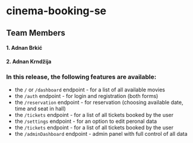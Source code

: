 # cinema-booking-se

## Team Members
#### 1. Adnan Brkić
#### 2. Adnan Krndžija


### In this release, the following features are available:
- the ```/``` or ```/dashboard``` endpoint - for a list of all available movies 
- the ```/auth``` endpoint - for login and registration (both forms)
- the ```/reservation``` endpoint - for reservation (choosing available date, time and seat in hall)
- the ```/tickets``` endpoint - for a list of all tickets booked by the user
- the ```/settings``` endpoint - for an option to edit peronal data
- the ```/tickets``` endpoint - for a list of all tickets booked by the user
- the ```/adminDashboard``` endpoint - admin panel with full control of all data

